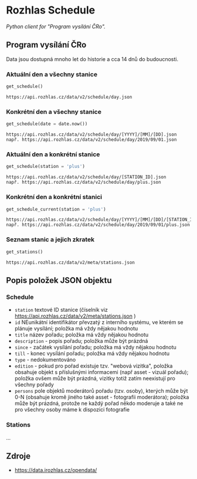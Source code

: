 # Rozhlas Schedule

_Python client for "Program vysílání ČRo"._

## Program vysílání ČRo

Data jsou dostupná mnoho let do historie a cca 14 dnů do budoucnosti.

### Aktuální den a všechny stanice

```python
get_schedule()
```

```
https://api.rozhlas.cz/data/v2/schedule/day.json
```

### Konkrétní den a všechny stanice

```python
get_schedule(date = date.now())
```

```
https://api.rozhlas.cz/data/v2/schedule/day/[YYYY]/[MM]/[DD].json
např. https://api.rozhlas.cz/data/v2/schedule/day/2019/09/01.json
```

### Aktuální den a konkrétní stanice

```python
get_schedule(station = 'plus')
```

```
https://api.rozhlas.cz/data/v2/schedule/day/[STATION_ID].json
např. https://api.rozhlas.cz/data/v2/schedule/day/plus.json
```

### Konkrétní den a konkrétní stanici

```python
get_schedule_current(station = 'plus')
```

```
https://api.rozhlas.cz/data/v2/schedule/day/[YYYY]/[MM]/[DD]/[STATION_ID].json
např. https://api.rozhlas.cz/data/v2/schedule/day/2019/09/01/plus.json
```

### Seznam stanic a jejich zkratek

```python
get_stations()
```

```
https://api.rozhlas.cz/data/v2/meta/stations.json
```

## Popis položek JSON objektu


### Schedule

- `station` textové ID stanice (číselník viz https://api.rozhlas.cz/data/v2/meta/stations.json )
- `id` NEunikátní identifikátor převzatý z interního systému, ve kterém se plánuje vysílání; položka má vždy nějakou hodnotu
- `title` název pořadu; položka má vždy nějakou hodnotu
- `description` - popis pořadu; položka může být prázdná
- `since` - začátek vysílání pořadu; položka má vždy nějakou hodnotu
- `till` - konec vysílání pořadu; položka má vždy nějakou hodnotu
- `type` - nedokumentováno
- `edition` - pokud pro pořad existuje tzv. "webová vizitka", položka obsahuje objekt s příslušnými informacemi (např asset - vizuál pořadu); položka ovšem může být prázdná, vizitky totiž zatím neexistují pro všechny pořady
- `persons` pole objektů moderátorů pořadu (tzv. osoby), kterých může být 0-N (obsahuje kromě jiného také asset - fotografii moderátora); položka může být prázdná, protože ne každý pořad někdo moderuje a také ne pro všechny osoby máme k dispozici fotografie

### Stations

...


## Zdroje
- https://data.irozhlas.cz/opendata/
